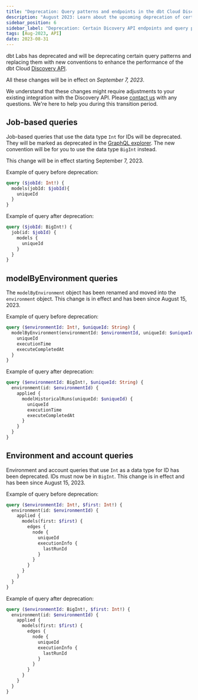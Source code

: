```yaml
---
title: "Deprecation: Query patterns and endpoints in the dbt Cloud Discovery API"
description: "August 2023: Learn about the upcoming deprecation of certain endpoints and query patterns in the Discovery API."
sidebar_position: 6
sidebar_label: "Deprecation: Certain Dicovery API endpoints and query patterns"
tags: [Aug-2023, API]
date: 2023-08-31
---
```


dbt Labs has deprecated and will be deprecating certain query patterns and replacing them with new conventions to enhance the performance of the dbt Cloud [Discovery API](/docs/dbt-cloud-apis/discovery-api). 

All these changes will be in effect on _September 7, 2023_. 

We understand that these changes might require adjustments to your existing integration with the Discovery API. Please [contact us](mailto:support@getdbt.com) with any questions. We're here to help you during this transition period.

## Job-based queries

Job-based queries that use the data type `Int` for IDs will be deprecated. They will be marked as deprecated in the [GraphQL explorer](https://metadata.cloud.getdbt.com/graphql). The new convention will be for you to use the data type `BigInt` instead. 

This change will be in effect starting September 7, 2023. 


Example of query before deprecation: 

```graphql
query ($jobId: Int!) {
  models(jobId: $jobId){
    uniqueId
  }
}
```

Example of query after deprecation:

```graphql
query ($jobId: BigInt!) {
  job(id: $jobId) {
    models {
      uniqueId
    }
  }
}
```

## modelByEnvironment queries 

The `modelByEnvironment` object has been renamed and moved into the `environment` object. This change is in effect and has been since August 15, 2023.

Example of query before deprecation: 

```graphql
query ($environmentId: Int!, $uniqueId: String) {
  modelByEnvironment(environmentId: $environmentId, uniqueId: $uniqueId) {
    uniqueId
    executionTime
    executeCompletedAt
  }
}
```

Example of query after deprecation: 

```graphql
query ($environmentId: BigInt!, $uniqueId: String) {
  environment(id: $environmentId) {
    applied {
      modelHistoricalRuns(uniqueId: $uniqueId) {
        uniqueId
        executionTime
        executeCompletedAt
      }
    }
  }
}
```


## Environment and account queries

Environment and account queries that use `Int` as a data type for ID has been deprecated. IDs must now be in `BigInt`. This change is in effect and has been since August 15, 2023.


Example of query before deprecation: 

```graphql
query ($environmentId: Int!, $first: Int!) {
  environment(id: $environmentId) {
    applied {
      models(first: $first) {
        edges {
          node {
            uniqueId
            executionInfo {
              lastRunId
            }
          }
        }
      }
    }
  }
}
```


Example of query after deprecation: 

```graphql
query ($environmentId: BigInt!, $first: Int!) {
  environment(id: $environmentId) {
    applied {
      models(first: $first) {
        edges {
          node {
            uniqueId
            executionInfo {
              lastRunId
            }
          }
        }
      }
    }
  }
}
```


